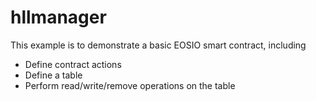 # hllmanager

This example is to demonstrate a basic EOSIO smart contract, including

- Define contract actions
- Define a table
- Perform read/write/remove operations on the table
